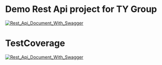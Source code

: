 <span><h1>Demo Rest Api project for TY Group</h1></span>
<a href="https://ibb.co/kHzKve"><img src="https://cdn.pbrd.co/images/HxOp00o.png" alt="Rest_Api_Document_With_Swagger" border="0"></a>
<span><h1>TestCoverage</h1></span>
<a href="https://pasteboard.co/HxOrvFc.png"><img src="https://cdn.pbrd.co/images/HxOp00o.png" alt="Rest_Api_Document_With_Swagger" border="0"></a>
